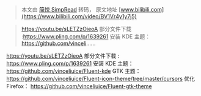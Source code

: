 > 本文由 [简悦 SimpRead](http://ksria.com/simpread/) 转码， 原文地址 [www.bilibili.com](https://www.bilibili.com/video/BV1Vr4y1y7j5)

> https://youtu.be/sLETZzOieoA 部分文件下载 :https://www.pling.com/p/1639261 安装 KDE 主题：https://github.com/vinceli......

https://youtu.be/sLETZzOieoA 部分文件下载 : https://www.pling.com/p/1639261 安装 KDE 主题： https://github.com/vinceliuice/Fluent-kde GTK 主题： https://github.com/vinceliuice/Fluent-icon-theme/tree/master/cursors 优化 Firefox： https://github.com/vinceliuice/Fluent-gtk-theme